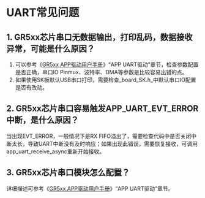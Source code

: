 # UART常见问题

## 1. GR5xx芯片串口无数据输出，打印乱码，数据接收异常，可能是什么原因？

1. 可以参考《[GR5xx APP驱动用户手册](https://docs.goodix.com/zh/online/app_driver_bl/V1.4)》“APP UART驱动”章节，检查参数配置是否正确，串口IO Pinmux、波特率、DMA等参数是比较容易出错的点。
2. 如果使用SK板默认USB串口打印，需要检查_board_SK.h_中默认串口IO配置是否有改动。



## 2. GR5xx芯片串口容易触发APP_UART_EVT_ERROR中断，是什么原因？

当出现EVT_ERROR，一般情况下是RX FIFO溢出了，需要检查代码中是否关闭中断太长，导致UART中断没有及时响应；如果出现此错误，需要恢复接收，可调用app_uart_receive_async重新开始接收。



## 3. GR5xx芯片串口模块怎么配置？

详细描述可参考《[GR5xx APP驱动用户手册](https://docs.goodix.com/zh/online/app_driver_bl/V1.4)》“APP UART驱动”章节。